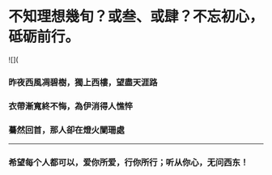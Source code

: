 # 不知理想幾旬？或叁、或肆？不忘初心，砥砺前行。

![](
### 昨夜西風凋碧樹，獨上西樓，望盡天涯路

### 衣帶漸寬終不悔，為伊消得人憔悴   

###  驀然回首，那人卻在燈火闌珊處

------------------------------
### 希望每个人都可以，爱你所爱，行你所行；听从你心，无问西东！

